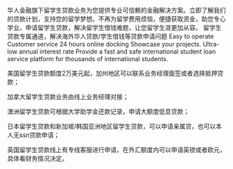 华人金融旗下留学生贷款业务为您提供专业可信赖的金融解决方案。立即了解我们的贷款计划，支持您的留学梦想。不再为留学费用烦恼，便捷获取资金，助您专心学业。申请留学生贷款，解决留学生借钱难题，让您留学生涯更加从容。
留学生贷款专属通道，解决海外华人贷款/学生借钱等贷款申请问题
Easy to operate
Customer service 24 hours online docking
Showcase your projects.
Ultra-low annual interest rate
Provide a fast and safe international student loan service platform for thousands of international students.

美国留学生贷款额度2万美元起，加州地区可以联系业务经理面签或者选择抵押贷款；

加拿大留学生贷款业务由线上业务经理对接；

澳洲留学生贷款可根据大学助学金还款记录，申请大额度低息贷款；

日本留学生贷款和新加坡/韩国亚洲地区留学生贷款，可以申请亲属贷，也可以本人无ssn贷款申请；

英国留学生贷款线上有专线客服进行申请，在外汇额度内可以申请英镑或者欧元，具体看财务情况决定。
